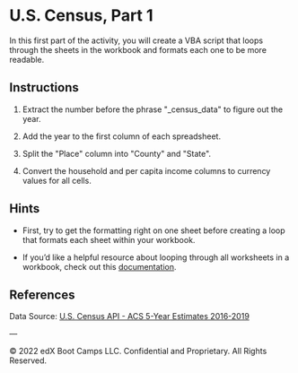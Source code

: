 # U.S. Census, Part 1

In this first part of the activity, you will create a VBA script that loops through the sheets in the workbook and formats each one to be more readable.

## Instructions

1. Extract the number before the phrase "\_census_data" to figure out the year.

2. Add the year to the first column of each spreadsheet.

3. Split the "Place" column into "County" and "State".

4. Convert the household and per capita income columns to currency values for all cells.

## Hints

  * First, try to get the formatting right on one sheet before creating a loop that formats each sheet within your workbook.

  * If you’d like a helpful resource about looping through all worksheets in a workbook, check out this [documentation](https://support.microsoft.com/en-us/help/142126/macro-to-loop-through-all-worksheets-in-a-workbook).

## References

Data Source: [U.S. Census API - ACS 5-Year Estimates 2016-2019](https://www.census.gov/data/developers/data-sets/census-microdata-api.ACS_5-Year_PUMS.html)

—

© 2022 edX Boot Camps LLC. Confidential and Proprietary. All Rights Reserved.
